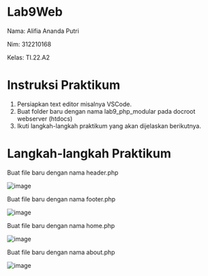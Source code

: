 # Lab9Web

Nama: Alifia Ananda Putri

Nim: 312210168

Kelas: TI.22.A2

# Instruksi Praktikum

1. Persiapkan text editor misalnya VSCode.
2. Buat folder baru dengan nama lab9_php_modular pada docroot webserver
(htdocs)
3. Ikuti langkah-langkah praktikum yang akan dijelaskan berikutnya.

# Langkah-langkah Praktikum

Buat file baru dengan nama header.php

![image](https://github.com/Alifiananda06/Lab9Web/assets/115884834/4d848040-e5ee-4ddc-9947-856cc2e5f800)


Buat file baru dengan nama footer.php

![image](https://github.com/Alifiananda06/Lab9Web/assets/115884834/d94d1855-6042-483b-95b0-e4dfe839a9fd)


Buat file baru dengan nama home.php

![image](https://github.com/Alifiananda06/Lab9Web/assets/115884834/411cb92a-c0a4-42ab-a87f-5da2150e4150)


Buat file baru dengan nama about.php

![image](https://github.com/Alifiananda06/Lab9Web/assets/115884834/e44be8ee-10c8-4d21-8a30-dd33213c52cc)
